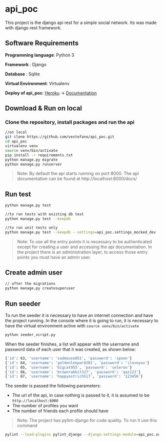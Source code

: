 # api_poc

This project is the django api rest for a simple social network. Its was made with django rest framework.

## Software Requirements

**Programming language**: Python 3

**Framework** : Django

**Database** : Sqlite

**Virtual Environment**: Virtualenv 

**Deploy of api_poc**: [Heroku](https://app-poc-dspot.herokuapp.com/api/jwt/token/) -> [Documentation](https://app-poc-dspot.herokuapp.com/docs/)  

## Download & Run on local

### Clone the repository, install packages and run the api

```bash
//on local
git clone https://github.com/vestefano/api_poc.git
cd api_poc
virtualenv venv
source venv/bin/activate
pip install -r requirements.txt
python manage.py migrate
python manage.py runserver
```

>Note: By default the api starts running on port 8000. The api documentation can be found at 
http://localhost:8000/docs/

## Run test
```bash
python manage.py test

//to run tests with existing db test 
python manage.py test --keepdb

//to run unit tests only
python manage.py test --keepdb --settings=api_poc.settings_mocked_dev
```

>Note: To use all the entry points it is necessary to be authenticated except for creating a user and 
accessing the api documentation. In the project there is an administration layer, to access those entry 
points you must have an admin user. 

## Create admin user
```bash
// after the migrations
python manage.py createsuperuser
```

## Run seeder
To run the seeder it is necessary to have an internet connection and have the project running. In the console where 
it is going to run, it is necessary to have the virtual environment active with ```source venv/bin/activate```

```bash
python seeder_script.py
```

When the seeder finishes, a list will appear with the username and password data of each user that it was created, as shown 
below:
```bash
{'id': 63, 'username': 'sadmouse851', 'password': 'spoon'}
{'id': 64, 'username': 'goldenleopard281', 'password': 'iloveyou'}
{'id': 65, 'username': 'bigcat955', 'password': 'celeron'}
{'id': 66, 'username': 'brownrabbit327', 'password': 'qaz123'}
{'id': 67, 'username': 'happyostrich517', 'password': '123456'}
```

The seeder is passed the following parameters:
- The url of the api, in case nothing is passed to it, it is assumed to be ```http://localhost:8000```
- The number of profiles you want
- The number of friends each profile should have

>Note: The project has pylint-django for code quality. To run it use this command
```bash
pylint --load-plugins pylint_django --django-settings-module=api_poc.settings accounts api_poc seeder_script.py
```
